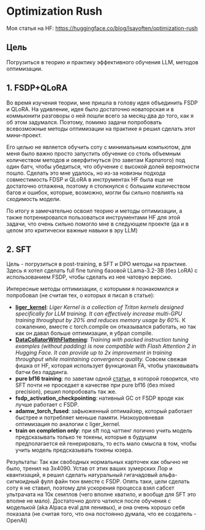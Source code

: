 # Optimization Rush
Моя статья на HF: https://huggingface.co/blog/Isayoften/optimization-rush

## Цель
Погрузиться в теорию и практику эффективного обучения LLM, методов оптимизации.

## 1. FSDP+QLoRA
Во время изучения теории, мне пришла в голову идея объединить FSDP и QLoRA. На удивление, идея было достаточно новаторская и в коммьюнити разговоры о ней пошли всего за месяц-два до того, как я об этом задумался. Поэтому, помимо задачи попробовать всевозможные методы оптимизации на практике я решил сделать этот мини-проект.

Его целью не является обучить соту с минимальным компьютом, для меня было важно просто запустить обучение со столь объемным количеством методов и оверфитнуться (по заветам Карпатого) под один батч, чтобы убедиться, что обучение с высокой долей вероятности пошло. Сделать это мне удалось, но из-за новизны подхода совместимость FDSP и QLoRA в инструментах HF была еще не достаточно отлажена, поэтому я столкнулся с большим количеством багов и ошибок, которые, возможно, могли бы сильно повлиять на сходимость модели. 

По итогу я замечательно освоил теорию и методы оптимизации, а также потренировался пользоваться инструментами HF для этой задачи, что очень сильно помогло мне в следующем проекте (да и в целом это критически важные навыки в эру LLM)

## 2. SFT 
Цель - погрузиться в post-training, в SFT и DPO методы на практике. Здесь я хотел сделать full fine tuning базовой LLama-3.2-3B (без LoRA) с использованием FSDP, чтобы сделать из нее чатовую версию. 

Интересные методы оптимизации, с которыми я познакомился и попробовал (не считая тех, о которых я писал в статье):
- **[liger_kernel](https://huggingface.co/docs/transformers/trainer#liger-kernel)**: *Liger Kernel is a collection of Triton kernels designed specifically for LLM training. It can effectively increase multi-GPU training throughput by 20% and reduces memory usage by 60%.* К сожалению, вместе с torch.compile он отказывался работать, но так как он давал больше оптимизации, я убрал compile. 
- **[DataCollatorWithFlattening](https://huggingface.co/blog/packing-with-FA2)**: *Training with packed instruction tuning examples (without padding) is now compatible with Flash Attention 2 in Hugging Face. It can provide up to 2x improvement in training throughput while maintaining convergence quality.* Совсем свежая фишка от HF, которая использует функционал FA, чтобы упаковывать батчи без паддинга.
- **pure bf16 training**: по заветам одной [статьи](https://arxiv.org/html/2408.15793v1), в которой говорится, что SFT почти не проседает в качестве при pure bf16 (без mixed precision), решил попробовать так же.
- **fsdp_activation_checkpointing**: нативный GC от FSDP вроде как лучше работает с FSDP.
- **adamw_torch_fused**: зафьюженный оптимайзер, который работает быстрее и потребляет меньше памяти. Низкоуровневая оптимизация по аналогии с liger_kernel.
- **train on completion only**: при sft под чаттинг логично учить модель предсказывать только те токены, которые в будущем предполагается ей генерировать, то есть мало смысла в том, чтобы учить модель предсказывать токены юзера.

Результаты:
Так как свободных нормальных карточек как обычно не было, тренил на 3x4090. Устав от этих ваших зумерских Лор и квантизаций, я решил сделать натуральный гигачадовый альфа-сигмоидный фулл файн тюн вместе с FSDP. Опять таки, цели сделать соту я не ставил, поэтому для ускорения процесса взял сабсет ультрачата на 10к семплов (чего вполне хватило, и вообще для SFT это вполне не мало). Достаточно долго чатился после обучения с моделькой (aka Alpaca eval для ленивых), и она очень хорошо себя показала (не считая того, что она постоянно думала, что ее создатель - OpenAI) 







